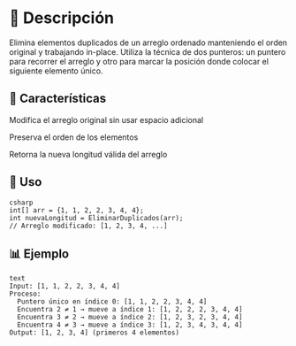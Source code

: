 # 📝 Descripción
Elimina elementos duplicados de un arreglo ordenado manteniendo el orden original y trabajando in-place. Utiliza la técnica de dos punteros: un puntero para recorrer el arreglo y otro para marcar la posición donde colocar el siguiente elemento único.

## 🔧 Características
Modifica el arreglo original sin usar espacio adicional

Preserva el orden de los elementos

Retorna la nueva longitud válida del arreglo

## 🚀 Uso
```
csharp
int[] arr = {1, 1, 2, 2, 3, 4, 4};
int nuevaLongitud = EliminarDuplicados(arr);
// Arreglo modificado: [1, 2, 3, 4, ...]
```
## 📊 Ejemplo
```
text
Input: [1, 1, 2, 2, 3, 4, 4]
Proceso: 
  Puntero único en índice 0: [1, 1, 2, 2, 3, 4, 4]
  Encuentra 2 ≠ 1 → mueve a índice 1: [1, 2, 2, 2, 3, 4, 4]  
  Encuentra 3 ≠ 2 → mueve a índice 2: [1, 2, 3, 2, 3, 4, 4]
  Encuentra 4 ≠ 3 → mueve a índice 3: [1, 2, 3, 4, 3, 4, 4]
Output: [1, 2, 3, 4] (primeros 4 elementos)
```